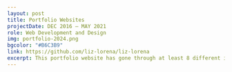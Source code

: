 ```yaml
---
layout: post
title: Portfolio Websites
projectDate: DEC 2016 – MAY 2021
role: Web Development and Design
img: portfolio-2024.png
bgcolor: "#B6C3B9"
link: https://github.com/liz-lorena/liz-lorena
excerpt: This portfolio website has gone through at least 8 different iterations since 2016. I started off using WordPress and quickly graduated to creating websites from the ground up using HTML, CSS, and JavaScript. 
---
```

